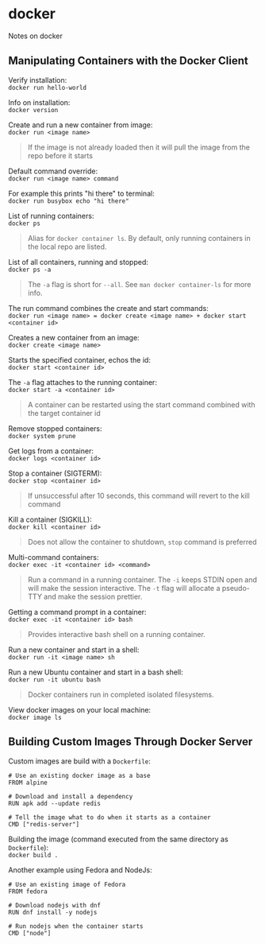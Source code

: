 # docker
Notes on docker

## Manipulating Containers with the Docker Client
Verify installation:  
`docker run hello-world`

Info on installation:  
`docker version`

Create and run a new container from image:  
`docker run <image name>`   
> If the image is not already loaded then it will pull the image from the repo before it starts

Default command override:  
`docker run <image name> command`

For example this prints "hi there" to terminal:  
`docker run busybox echo "hi there"`  

List of running containers:  
`docker ps`  
> Alias for `docker container ls`. By default, only running containers in the local repo are listed.

List of all containers, running and stopped:  
`docker ps -a`  
> The `-a` flag is short for `--all`. See `man docker container-ls` for more info.

The run command combines the create and start commands:  
`docker run <image name> = docker create <image name> + docker start <container id>`  

Creates a new container from an image:  
`docker create <image name>`  

Starts the specified container, echos the id:  
`docker start <container id>`

The `-a` flag attaches to the running container:  
`docker start -a <container id>`  
> A container can be restarted using the start command combined with the target container id  

Remove stopped containers:  
`docker system prune`  

Get logs from a container:  
`docker logs <container id>`

Stop a container (SIGTERM):  
`docker stop <container id>`  
> If unsuccessful after 10 seconds, this command will revert to the kill command

Kill a container (SIGKILL):  
`docker kill <container id>`  
> Does not allow the container to shutdown, `stop` command is preferred

Multi-command containers:  
`docker exec -it <container id> <command>`  
> Run a command in a running container. The `-i` keeps STDIN open and will make the session
interactive. The `-t` flag will allocate a pseudo-TTY and make the session prettier.  

Getting a command prompt in a container:  
`docker exec -it <container id> bash`  
> Provides interactive bash shell on a running container.

Run a new container and start in a shell:  
`docker run -it <image name> sh`  

Run a new Ubuntu container and start in a bash shell:  
`docker run -it ubuntu bash`  
> Docker containers run in completed isolated filesystems.

View docker images on your local machine:  
`docker image ls`  

## Building Custom Images Through Docker Server
Custom images are build with a `Dockerfile`:  
```
# Use an existing docker image as a base
FROM alpine

# Download and install a dependency
RUN apk add --update redis

# Tell the image what to do when it starts as a container
CMD ["redis-server"]
```

Building the image (command executed from the same directory as `Dockerfile`):  
`docker build .`  

Another example using Fedora and NodeJs:  
```
# Use an existing image of Fedora
FROM fedora

# Download nodejs with dnf
RUN dnf install -y nodejs

# Run nodejs when the container starts
CMD ["node"]
```


